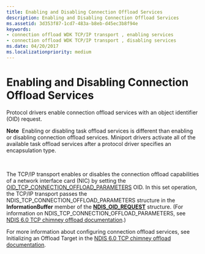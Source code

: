 ```yaml
---
title: Enabling and Disabling Connection Offload Services
description: Enabling and Disabling Connection Offload Services
ms.assetid: 3d353f87-1cd7-483a-b8eb-d45ec3b8f94e
keywords:
- connection offload WDK TCP/IP transport , enabling services
- connection offload WDK TCP/IP transport , disabling services
ms.date: 04/20/2017
ms.localizationpriority: medium
---
```


# Enabling and Disabling Connection Offload Services





Protocol drivers enable connection offload services with an object identifier (OID) request.

**Note**  Enabling or disabling task offload services is different than enabling or disabling connection offload services. Miniport drivers activate all of the available task offload services after a protocol driver specifies an encapsulation type.

 

The TCP/IP transport enables or disables the connection offload capabilities of a network interface card (NIC) by setting the [OID\_TCP\_CONNECTION\_OFFLOAD\_PARAMETERS](https://msdn.microsoft.com/library/windows/hardware/ff569804) OID. In this set operation, the TCP/IP transport passes the NDIS\_TCP\_CONNECTION\_OFFLOAD\_PARAMETERS structure in the **InformationBuffer** member of the [**NDIS\_OID\_REQUEST**](https://msdn.microsoft.com/library/windows/hardware/ff566710) structure. (For information on NDIS\_TCP\_CONNECTION\_OFFLOAD\_PARAMETERS, see [NDIS 6.0 TCP chimney offload documentation](full-tcp-offload.md).)

For more information about configuring connection offload services, see Initializing an Offload Target in the [NDIS 6.0 TCP chimney offload documentation](full-tcp-offload.md).

 

 





